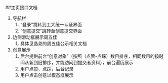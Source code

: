 ##主页接口文档
1. 导航栏
	1. “登录”跳转到工大统一认证界面
	2. “创意提交”跳转至创意提交界面
2. 边侧滑动框展示周五佳
	1. 具体见晶尧的周五佳公示相关文档
3. 创意展示
	1. 后台提供前台“创意对象”（按照（点赞-点踩）数目排序，相同数目的按时间从新到旧排序，并能访问到提交者资料），前台遍历展示
	2. 用户点赞、点踩，后台记录
	3. 用户点击创意以模态框展示